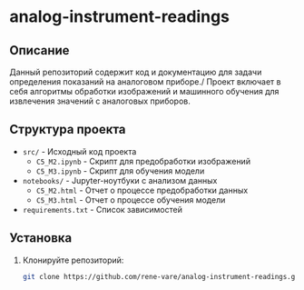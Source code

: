 # analog-instrument-readings

## Описание
Данный репозиторий содержит код и документацию для задачи определения показаний на аналоговом приборе./
Проект включает в себя алгоритмы обработки изображений и машинного обучения для извлечения значений с аналоговых приборов.

## Структура проекта

- `src/` - Исходный код проекта
  - `C5_M2.ipynb` - Скрипт для предобработки изображений
  - `C5_M3.ipynb` - Скрипт для обучения модели
- `notebooks/` - Jupyter-ноутбуки с анализом данных
  - `C5_M2.html` - Отчет о процессе предобработки данных
  - `C5_M3.html` - Отчет о процессе обучения модели
- `requirements.txt` - Список зависимостей
## Установка
1. Клонируйте репозиторий:
   ```bash
   git clone https://github.com/rene-vare/analog-instrument-readings.git
